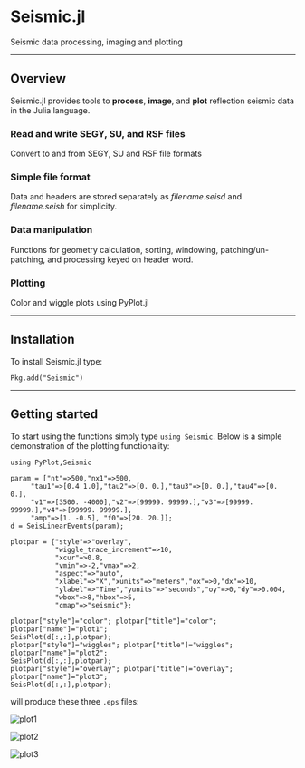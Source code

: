 # Seismic.jl

Seismic data processing, imaging and plotting

---

## Overview

Seismic.jl provides tools to **process**, **image**, and **plot** reflection seismic data in the Julia language.

### Read and write SEGY, SU, and RSF files

Convert to and from SEGY, SU and RSF file formats

### Simple file format

Data and headers are stored separately as _filename.seisd_ and _filename.seish_ for simplicity.

### Data manipulation

Functions for geometry calculation, sorting, windowing, patching/un-patching, and processing keyed on header word.

### Plotting 

Color and wiggle plots using PyPlot.jl

---

## Installation

To install Seismic.jl type:

```no-highlight
Pkg.add("Seismic")
```

---

## Getting started

To start using the functions simply type `using Seismic`. Below is a simple demonstration of
the plotting functionality: 

```no-highlight
using PyPlot,Seismic

param = ["nt"=>500,"nx1"=>500,
	 "tau1"=>[0.4 1.0],"tau2"=>[0. 0.],"tau3"=>[0. 0.],"tau4"=>[0. 0.],
	 "v1"=>[3500. -4000],"v2"=>[99999. 99999.],"v3"=>[99999. 99999.],"v4"=>[99999. 99999.],
     "amp"=>[1. -0.5], "f0"=>[20. 20.]];
d = SeisLinearEvents(param);

plotpar = {"style"=>"overlay",
           "wiggle_trace_increment"=>10,
           "xcur"=>0.8,
           "vmin"=>-2,"vmax"=>2,
           "aspect"=>"auto",
           "xlabel"=>"X","xunits"=>"meters","ox"=>0,"dx"=>10,
           "ylabel"=>"Time","yunits"=>"seconds","oy"=>0,"dy"=>0.004,
           "wbox"=>8,"hbox"=>5,
           "cmap"=>"seismic"};

plotpar["style"]="color"; plotpar["title"]="color"; plotpar["name"]="plot1"; 
SeisPlot(d[:,:],plotpar);
plotpar["style"]="wiggles"; plotpar["title"]="wiggles"; plotpar["name"]="plot2"; 
SeisPlot(d[:,:],plotpar);
plotpar["style"]="overlay"; plotpar["title"]="overlay"; plotpar["name"]="plot3"; 
SeisPlot(d[:,:],plotpar);
```
will produce these three `.eps` files:

![plot1](http://www.ualberta.ca/~kstanton/files/plot1.png "color")

![plot2](http://www.ualberta.ca/~kstanton/files/plot2.png "wiggles")

![plot3](http://www.ualberta.ca/~kstanton/files/plot3.png "overlay")

